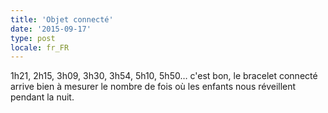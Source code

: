```yaml
---
title: 'Objet connecté'
date: '2015-09-17'
type: post
locale: fr_FR
---
```


1h21, 2h15, 3h09, 3h30, 3h54, 5h10, 5h50… c'est bon, le bracelet connecté arrive bien à mesurer le nombre de fois où les enfants nous réveillent pendant la nuit.
